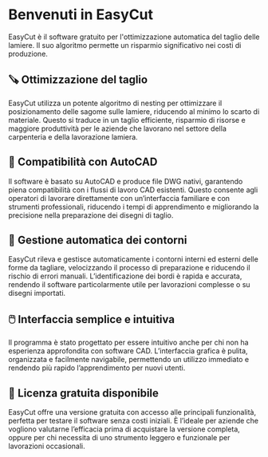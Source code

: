 # Benvenuti in EasyCut

EasyCut è il software gratuito per l'ottimizzazione automatica del taglio delle lamiere. Il suo algoritmo permette un risparmio significativo nei costi di produzione.

## 🪚 Ottimizzazione del taglio

EasyCut utilizza un potente algoritmo di nesting per ottimizzare il posizionamento delle sagome sulle lamiere, riducendo al minimo lo scarto di materiale. Questo si traduce in un taglio efficiente, risparmio di risorse e maggiore produttività per le aziende che lavorano nel settore della carpenteria e della lavorazione lamiera.

## 📐 Compatibilità con AutoCAD

Il software è basato su AutoCAD e produce file DWG nativi, garantendo piena compatibilità con i flussi di lavoro CAD esistenti. Questo consente agli operatori di lavorare direttamente con un’interfaccia familiare e con strumenti professionali, riducendo i tempi di apprendimento e migliorando la precisione nella preparazione dei disegni di taglio.

## 🧩 Gestione automatica dei contorni

EasyCut rileva e gestisce automaticamente i contorni interni ed esterni delle forme da tagliare, velocizzando il processo di preparazione e riducendo il rischio di errori manuali. L’identificazione dei bordi è rapida e accurata, rendendo il software particolarmente utile per lavorazioni complesse o su disegni importati.

## 🖱️ Interfaccia semplice e intuitiva

Il programma è stato progettato per essere intuitivo anche per chi non ha esperienza approfondita con software CAD. L’interfaccia grafica è pulita, organizzata e facilmente navigabile, permettendo un utilizzo immediato e rendendo più rapido l’apprendimento per nuovi utenti.

## 🎁 Licenza gratuita disponibile

EasyCut offre una versione gratuita con accesso alle principali funzionalità, perfetta per testare il software senza costi iniziali. È l’ideale per aziende che vogliono valutarne l’efficacia prima di acquistare la versione completa, oppure per chi necessita di uno strumento leggero e funzionale per lavorazioni occasionali.
